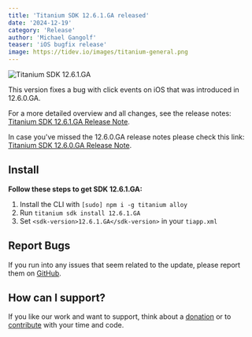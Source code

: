 ```yaml
---
title: 'Titanium SDK 12.6.1.GA released'
date: '2024-12-19'
category: 'Release'
author: 'Michael Gangolf'
teaser: 'iOS bugfix release'
image: https://tidev.io/images/titanium-general.png
---
```


![Titanium SDK 12.6.1.GA](/images/titanium-general.png)

This version fixes a bug with click events on iOS that was introduced in 12.6.0.GA.

For a more detailed overview and all changes, see the release notes: [Titanium SDK 12.6.1.GA Release Note](https://titaniumsdk.com/guide/Titanium_SDK/Titanium_SDK_Release_Notes/Titanium_SDK_Release_Notes_12.x/Titanium_SDK_12.6.1.GA_Release_Note.html).

In case you've missed the 12.6.0.GA release notes please check this link: [Titanium SDK 12.6.0.GA Release Note](https://titaniumsdk.com/guide/Titanium_SDK/Titanium_SDK_Release_Notes/Titanium_SDK_Release_Notes_12.x/Titanium_SDK_12.6.0.GA_Release_Note.html).


## Install

**Follow these steps to get SDK 12.6.1.GA:**

1. Install the CLI with `[sudo] npm i -g titanium alloy`
2. Run `titanium sdk install 12.6.1.GA`
3. Set `<sdk-version>12.6.1.GA</sdk-version>` in your `tiapp.xml`

## Report Bugs

If you run into any issues that seem related to the update, please report them on [GitHub](https://github.com/tidev/titanium-sdk/issues).

## How can I support?

If you like our work and want to support, think about a [donation](/donate) or to [contribute](/contribute) with your time and code.
